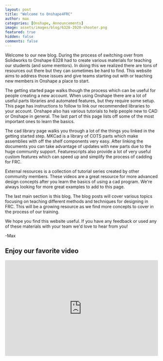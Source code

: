 ```yaml
---
layout: post
title: "Welcome to Onshape4FRC"
author: max
categories: [Onshape, Announcements]
image: assets/images/blog/6328-2020-shooter.png
featured: true
hidden: false
comments: false
---
```


Welcome to our new blog. During the process of switching over from Solidworks to Onshape 6328 had to create various materials for teaching our students (and some mentors). In doing this we realized there are tons of resources out there but they can sometimes be hard to find. This website aims to address those issues and give teams starting out with or teaching new members in Onshape a place to start.

The getting started page walks though the process which can be useful for people creating a new account. When using Onshape there are a lot of useful parts libraries and automated features, but they require some setup. This page has instructions to follow to link our recommended libraries to your account. Onshape also has various tutorials to help people new to CAD or Onshape in general. The last part of this page lists off some of the most important ones to learn the basics.

The cad library page walks you through a lot of the things you linked in the getting started step. MKCad is a library of COTS parts which make assemblies with off the shelf components very easy. After linking the documents you can take advantage of updates with new parts due to the huge community support. Featurescripts also provide a lot of very useful custom features which can speed up and simplify the process of cadding for FRC.

External resources is a collection of tutorial series created by other community members. These videos are a great resource for more advanced design concepts after you learn the basics of using a cad program. We're always looking for more great examples to add to this page.

The last main section is this blog. The blog posts will cover various topics focusing on teaching different methods and techniques for designing in FRC. This will be a growing resource as we find more concepts to cover in the process of our training.

We hope you find this website useful. If you have any feedback or used any of these materials with your team we'd love to hear from you!

-Max

## Enjoy our favorite video

<p><iframe style="width:100%;" height="315" src="https://www.youtube.com/embed/3TdPBB9Z_cs" frameborder="0" allowfullscreen></iframe></p>
